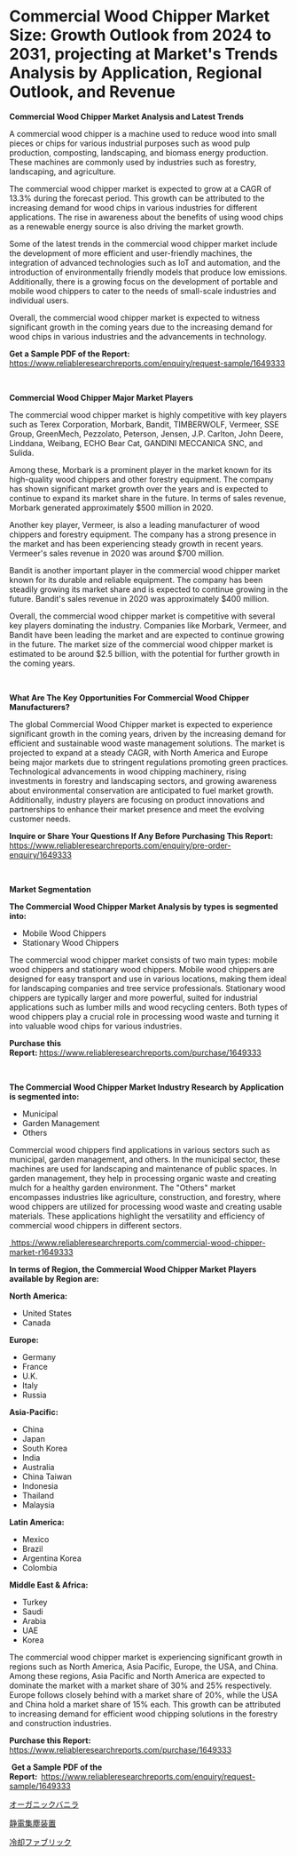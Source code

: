 <p><h1>Commercial Wood Chipper Market Size: Growth Outlook from 2024 to 2031, projecting at Market's Trends Analysis by Application, Regional Outlook, and Revenue</h1></p><p><strong>Commercial Wood Chipper Market Analysis and Latest Trends</strong></p>
<p><p>A commercial wood chipper is a machine used to reduce wood into small pieces or chips for various industrial purposes such as wood pulp production, composting, landscaping, and biomass energy production. These machines are commonly used by industries such as forestry, landscaping, and agriculture.</p><p>The commercial wood chipper market is expected to grow at a CAGR of 13.3% during the forecast period. This growth can be attributed to the increasing demand for wood chips in various industries for different applications. The rise in awareness about the benefits of using wood chips as a renewable energy source is also driving the market growth.</p><p>Some of the latest trends in the commercial wood chipper market include the development of more efficient and user-friendly machines, the integration of advanced technologies such as IoT and automation, and the introduction of environmentally friendly models that produce low emissions. Additionally, there is a growing focus on the development of portable and mobile wood chippers to cater to the needs of small-scale industries and individual users.</p><p>Overall, the commercial wood chipper market is expected to witness significant growth in the coming years due to the increasing demand for wood chips in various industries and the advancements in technology.</p></p>
<p><strong>Get a Sample PDF of the Report:&nbsp;</strong> <a href="https://www.reliableresearchreports.com/enquiry/request-sample/1649333">https://www.reliableresearchreports.com/enquiry/request-sample/1649333</a></p>
<p>&nbsp;</p>
<p><strong>Commercial Wood Chipper Major Market Players</strong></p>
<p><p>The commercial wood chipper market is highly competitive with key players such as Terex Corporation, Morbark, Bandit, TIMBERWOLF, Vermeer, SSE Group, GreenMech, Pezzolato, Peterson, Jensen, J.P. Carlton, John Deere, Linddana, Weibang, ECHO Bear Cat, GANDINI MECCANICA SNC, and Sulida. </p><p>Among these, Morbark is a prominent player in the market known for its high-quality wood chippers and other forestry equipment. The company has shown significant market growth over the years and is expected to continue to expand its market share in the future. In terms of sales revenue, Morbark generated approximately $500 million in 2020.</p><p>Another key player, Vermeer, is also a leading manufacturer of wood chippers and forestry equipment. The company has a strong presence in the market and has been experiencing steady growth in recent years. Vermeer's sales revenue in 2020 was around $700 million.</p><p>Bandit is another important player in the commercial wood chipper market known for its durable and reliable equipment. The company has been steadily growing its market share and is expected to continue growing in the future. Bandit's sales revenue in 2020 was approximately $400 million.</p><p>Overall, the commercial wood chipper market is competitive with several key players dominating the industry. Companies like Morbark, Vermeer, and Bandit have been leading the market and are expected to continue growing in the future. The market size of the commercial wood chipper market is estimated to be around $2.5 billion, with the potential for further growth in the coming years.</p></p>
<p>&nbsp;</p>
<p><strong>What Are The Key Opportunities For Commercial Wood Chipper Manufacturers?</strong></p>
<p><p>The global Commercial Wood Chipper market is expected to experience significant growth in the coming years, driven by the increasing demand for efficient and sustainable wood waste management solutions. The market is projected to expand at a steady CAGR, with North America and Europe being major markets due to stringent regulations promoting green practices. Technological advancements in wood chipping machinery, rising investments in forestry and landscaping sectors, and growing awareness about environmental conservation are anticipated to fuel market growth. Additionally, industry players are focusing on product innovations and partnerships to enhance their market presence and meet the evolving customer needs.</p></p>
<p><strong>Inquire or Share Your Questions If Any Before Purchasing This Report:</strong> <a href="https://www.reliableresearchreports.com/enquiry/pre-order-enquiry/1649333">https://www.reliableresearchreports.com/enquiry/pre-order-enquiry/1649333</a></p>
<p>&nbsp;</p>
<p><strong>Market Segmentation</strong></p>
<p><strong>The Commercial Wood Chipper Market Analysis by types is segmented into:</strong></p>
<p><ul><li>Mobile Wood Chippers</li><li>Stationary Wood Chippers</li></ul></p>
<p><p>The commercial wood chipper market consists of two main types: mobile wood chippers and stationary wood chippers. Mobile wood chippers are designed for easy transport and use in various locations, making them ideal for landscaping companies and tree service professionals. Stationary wood chippers are typically larger and more powerful, suited for industrial applications such as lumber mills and wood recycling centers. Both types of wood chippers play a crucial role in processing wood waste and turning it into valuable wood chips for various industries.</p></p>
<p><strong>Purchase this Report:&nbsp;</strong><a href="https://www.reliableresearchreports.com/purchase/1649333">https://www.reliableresearchreports.com/purchase/1649333</a></p>
<p>&nbsp;</p>
<p><strong>The Commercial Wood Chipper Market Industry Research by Application is segmented into:</strong></p>
<p><ul><li>Municipal</li><li>Garden Management</li><li>Others</li></ul></p>
<p><p>Commercial wood chippers find applications in various sectors such as municipal, garden management, and others. In the municipal sector, these machines are used for landscaping and maintenance of public spaces. In garden management, they help in processing organic waste and creating mulch for a healthy garden environment. The "Others" market encompasses industries like agriculture, construction, and forestry, where wood chippers are utilized for processing wood waste and creating usable materials. These applications highlight the versatility and efficiency of commercial wood chippers in different sectors.</p></p>
<p><a href="https://www.reliableresearchreports.com/commercial-wood-chipper-market-r1649333">&nbsp;https://www.reliableresearchreports.com/commercial-wood-chipper-market-r1649333</a></p>
<p><strong>In terms of Region, the Commercial Wood Chipper Market Players available by Region are:</strong></p>
<p>
    <p> <strong> North America: </strong>
        <ul>
            <li>United States</li>
            <li>Canada</li>
        </ul>
        </p> 
    <p> <strong> Europe: </strong>
        <ul>
            <li>Germany</li>
            <li>France</li>
            <li>U.K.</li>
            <li>Italy</li>
            <li>Russia</li>
        </ul>
        </p> 
    <p> <strong> Asia-Pacific: </strong>
        <ul>
            <li>China</li>
            <li>Japan</li>
            <li>South Korea</li>
            <li>India</li>
            <li>Australia</li>
            <li>China Taiwan</li>
            <li>Indonesia</li>
            <li>Thailand</li>
            <li>Malaysia</li>
        </ul>
        </p> 
    <p> <strong> Latin America: </strong>
        <ul>
            <li>Mexico</li>
            <li>Brazil</li>
            <li>Argentina Korea</li>
            <li>Colombia</li>
        </ul>
        </p> 
    <p> <strong> Middle East & Africa: </strong>
        <ul>
            <li>Turkey</li>
            <li>Saudi</li>
            <li>Arabia</li>
            <li>UAE</li>
            <li>Korea</li>
        </ul>
    </p>
    </p>
<p><p>The commercial wood chipper market is experiencing significant growth in regions such as North America, Asia Pacific, Europe, the USA, and China. Among these regions, Asia Pacific and North America are expected to dominate the market with a market share of 30% and 25% respectively. Europe follows closely behind with a market share of 20%, while the USA and China hold a market share of 15% each. This growth can be attributed to increasing demand for efficient wood chipping solutions in the forestry and construction industries.</p></p>
<p><strong>Purchase this Report: </strong><a href="https://www.reliableresearchreports.com/purchase/1649333">https://www.reliableresearchreports.com/purchase/1649333</a></p>
<p>&nbsp;<strong>Get a Sample PDF of the Report:&nbsp;&nbsp;</strong><a href="https://www.reliableresearchreports.com/enquiry/request-sample/1649333">https://www.reliableresearchreports.com/enquiry/request-sample/1649333</a></p>
<p><strong></strong></p>
<p><p><a href="https://medium.com/@idellamante2023/%E3%82%AA%E3%83%BC%E3%82%AC%E3%83%8B%E3%83%83%E3%82%AF%E3%83%90%E3%83%8B%E3%83%A9%E5%B8%82%E5%A0%B4%E3%81%AE%E8%A6%8F%E6%A8%A1%E3%81%AF-%E3%82%B0%E3%83%AD%E3%83%BC%E3%83%90%E3%83%AB%E7%94%A3%E6%A5%AD%E3%81%AB%E3%81%8A%E3%81%91%E3%82%8B%E6%9C%80%E9%81%A9%E3%81%AA%E3%83%9E%E3%83%BC%E3%82%B1%E3%83%86%E3%82%A3%E3%83%B3%E3%82%B0%E3%83%81%E3%83%A3%E3%83%8D%E3%83%AB%E3%82%92%E7%A4%BA%E3%81%97%E3%81%A6%E3%81%84%E3%81%BE%E3%81%99-cae5a1488f50">オーガニックバニラ</a></p><p><a href="https://medium.com/@eugenethompson65/%E9%9D%99%E9%9B%BB%E9%9B%86%E5%A1%B5%E6%A9%9F%E3%81%AE%E5%B8%82%E5%A0%B4%E5%88%86%E6%9E%90-%E3%81%9D%E3%81%AEcagr-%E5%B8%82%E5%A0%B4%E3%82%BB%E3%82%B0%E3%83%A1%E3%83%B3%E3%83%86%E3%83%BC%E3%82%B7%E3%83%A7%E3%83%B3-%E3%81%8A%E3%82%88%E3%81%B3%E3%82%B0%E3%83%AD%E3%83%BC%E3%83%90%E3%83%AB%E7%94%A3%E6%A5%AD%E6%A6%82%E8%A6%81-fd4dcc1e25ad">静電集塵装置</a></p><p><a href="https://medium.com/@alexandramiranda455/%E5%86%B7%E5%8D%B4%E7%94%A8%E7%94%9F%E5%9C%B0%E5%B8%82%E5%A0%B4%E8%AA%BF%E6%9F%BB%E3%83%AC%E3%83%9D%E3%83%BC%E3%83%88-%E3%81%9D%E3%81%AE%E6%AD%B4%E5%8F%B2%E3%81%A82024%E5%B9%B4%E3%81%8B%E3%82%892031%E5%B9%B4%E3%81%BE%E3%81%A7%E3%81%AE%E4%BA%88%E6%B8%AC-ac9a884f59dd">冷却ファブリック</a></p></p>
